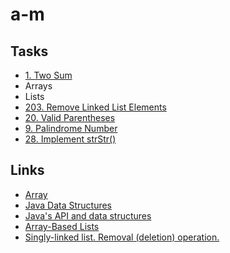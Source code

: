 # a-m

## Tasks
* [1. Two Sum](https://leetcode.com/problems/two-sum/)
* Arrays
* Lists
* [203. Remove Linked List Elements](https://leetcode.com/problems/remove-linked-list-elements/)
* [20. Valid Parentheses](https://leetcode.com/problems/valid-parentheses/)
* [9. Palindrome Number](https://leetcode.com/problems/palindrome-number/)
* [28. Implement strStr()](https://leetcode.com/problems/implement-strstr/)

## Links
* [Array](http://developer.alexanderklimov.ru/android/java/array.php)
* [Java Data Structures](https://www.cs.wcupa.edu/rkline/ds/data-structures.html)
* [Java's API and data structures](https://www.cs.cmu.edu/~adamchik/15-121/lectures/)
* [Array-Based Lists](https://opendatastructures.org/ods-java/2_Array_Based_Lists.html)
* [Singly-linked list. Removal (deletion) operation.](http://www.algolist.net/Data_structures/Singly-linked_list/Removal)
